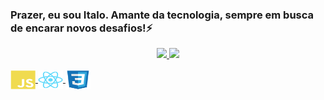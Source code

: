 ### Prazer, eu sou Italo. Amante da tecnologia, sempre em busca de encarar novos desafios!⚡

<div align="center">
  <a href="https://github.com/ilima12">
  <img height="180em" src="https://github-readme-stats.vercel.app/api?username=ilima12&show_icons=true&theme=tokyonight&include_all_commits=true&count_private=true"/>
  <img height="180em" src="https://github-readme-stats.vercel.app/api/top-langs/?username=ilima12&layout=compact&langs_count=7&theme=tokyonight"/>
</div>
<div style="display: inline_block"><br>
  <img align="center" alt="Ilima-Js" height="30" width="40" src="https://raw.githubusercontent.com/devicons/devicon/master/icons/javascript/javascript-plain.svg">
  <img align="center" alt="Ilima-React" height="30" width="40" src="https://raw.githubusercontent.com/devicons/devicon/master/icons/react/react-original.svg">
  <img align="center" alt="Ilima-CSS" height="30" width="40" src="https://raw.githubusercontent.com/devicons/devicon/master/icons/css3/css3-original.svg">
</div>
